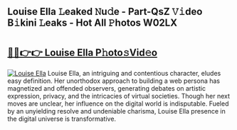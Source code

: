 ## Louise Ella 𝙻eaked 𝙽u𝚍e - Part-QsZ 𝚅𝚒deo B𝚒kini 𝙻eaks - Hot All 𝙿hotos W02LX

# <h2><a href="http://ld4nq4.urlbe.top/?page=Louise+Ella">🔗🔗👉👉 Louise Ella P𝚑oto𝚜Vid𝚎o</a></h2>

[![Louise Ella](https://i.imgur.com/eBuTRDB.gif)](http://ld4nq4.urlbe.top/?page=Louise+Ella)
Louise Ella, an intriguing and contentious character, eludes easy definition. Her unorthodox approach to building a web persona has magnetized and offended observers, generating debates on artistic expression, privacy, and the intricacies of virtual societies. Though her next moves are unclear, her influence on the digital world is indisputable. Fueled by an unyielding resolve and undeniable charisma, Louise Ella presence in the digital universe is transformative.
